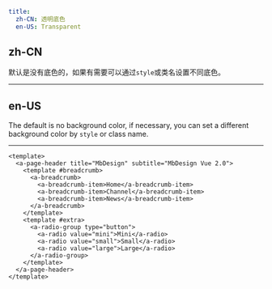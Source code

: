 ```yaml
title:
  zh-CN: 透明底色
  en-US: Transparent
```

## zh-CN

默认是没有底色的，如果有需要可以通过`style`或类名设置不同底色。

---

## en-US

The default is no background color, if necessary, you can set a different background color by `style` or class name.

---

```vue
<template>
  <a-page-header title="MbDesign" subtitle="MbDesign Vue 2.0">
    <template #breadcrumb>
      <a-breadcrumb>
        <a-breadcrumb-item>Home</a-breadcrumb-item>
        <a-breadcrumb-item>Channel</a-breadcrumb-item>
        <a-breadcrumb-item>News</a-breadcrumb-item>
      </a-breadcrumb>
    </template>
    <template #extra>
      <a-radio-group type="button">
        <a-radio value="mini">Mini</a-radio>
        <a-radio value="small">Small</a-radio>
        <a-radio value="large">Large</a-radio>
      </a-radio-group>
    </template>
  </a-page-header>
</template>
```
